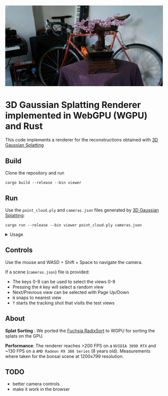 ![Example Render generated by the renderer](img/example.png)

# 3D Gaussian Splatting Renderer implemented in WebGPU (WGPU) and Rust

This code implements a renderer for the reconstructions obtained with [3D Gaussian Splatting](https://github.com/graphdeco-inria/gaussian-splatting)

## Build

Clone the repository and run

```
cargo build --release --bin viewer
```

## Run

Use the `point_cloud.ply` and `cameras.json` files generated by [3D Gaussian Splatting](https://github.com/graphdeco-inria/gaussian-splatting):

```
cargo run --release --bin viewer point_cloud.ply cameras.json
```

<details>
  <summary>Usage</summary> 
    3D Gaussian Splatting Viewer

    Usage: viewer [OPTIONS] <INPUT> [SCENE]

    Arguments:
    <INPUT> Input ply file
    [SCENE] Scene json file

    Options:
    --max-sh-deg <MAX_SH_DEG> maximum allowed Spherical Harmonics (SH) degree [default: 3]
    --sh-dtype <SH_DTYPE> datatype used for SH coefficients [default: byte] [possible values: float, half, byte]
    --no-vsync
    -h, --help Print help
    -V, --version Print version

</details>

## Controls

Use the mouse and WASD + Shift + Space to navigate the camera.

If a scene (`cameras.json`) file is provided:

-   The keys 0-9 can be used to select the views 0-9
-   Pressing the `R` key will select a random view
-   Next/Previous view can be selected with Page Up/Down
-   `N` snaps to nearest view
-   `T` starts the tracking shot that visits the test views

## About

**Splat Sorting**
: We ported the [Fuchsia RadixSort](https://fuchsia.googlesource.com/fuchsia/+/refs/heads/main/src/graphics/lib/compute/radix_sort/) to WGPU for sorting the splats on the GPU.

**Performance**: The renderer reaches >200 FPS on a `NVIDIA 3090 RTX` and ~130 FPS on a `AMD Radeon R9 380 Series` (8 years old). Measurements where taken for the bonsai scene at 1200x799 resolution.

## TODO

-   better camera controls
-   make it work in the browser
